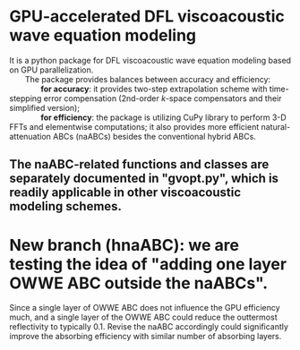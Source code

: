 # GPU-accelerated DFL viscoacoustic wave equation modeling
It is a python package for DFL viscoacoustic wave equation modeling based on GPU parallelization.  
&emsp;&emsp;The package provides balances between accuracy and efficiency:  
&emsp;&emsp;&emsp;&emsp;**for accuracy**: it provides two-step extrapolation scheme with time-stepping error compensation (2nd-order $k$-space compensators and their simplified version);  
&emsp;&emsp;&emsp;&emsp;**for efficiency**: the package is utilizing CuPy library to perform 3-D FFTs and elementwise computations; it also provides more efficient natural-attenuation ABCs (naABCs) besides the conventional hybrid ABCs.

## The naABC-related functions and classes are separately documented in "gvopt.py", which is readily applicable in other viscoacoustic modeling schemes.

# New branch (hnaABC): we are testing the idea of "adding one layer OWWE ABC outside the naABCs".
Since a single layer of OWWE ABC does not influence the GPU efficiency much, and a single layer of the OWWE ABC could reduce the outtermost reflectivity to typically 0.1. Revise the naABC accordingly could significantly improve the absorbing efficiency with similar number of absorbing layers.
